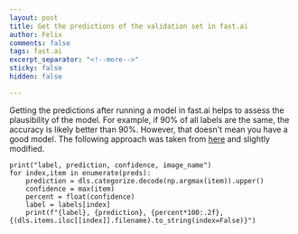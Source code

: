 ```yaml
---
layout: post
title: Get the predictions of the validation set in fast.ai
author: Felix
comments: false
tags: fast.ai
excerpt_separator: "<!--more-->"
sticky: false
hidden: false

---
```

Getting the predictions after running a model in fast.ai helps to assess the plausibility of the model. For example, if 90% of all labels are the same, the accuracy is likely better than 90%. However, that doesn't mean you have a good model. <!--more--> The following approach was taken from [here](https://forums.fast.ai/t/doing-predictions-and-showing-results-with-v2-questions-best-practice-thread/62915 "Doing predictions and showing results") and slightly modified.

    print("label, prediction, confidence, image_name")
    for index,item in enumerate(preds):
        prediction = dls.categorize.decode(np.argmax(item)).upper()
        confidence = max(item)
        percent = float(confidence)
        label = labels[index]
        print(f"{label}, {prediction}, {percent*100:.2f}, {(dls.items.iloc[[index]].filename).to_string(index=False)}")